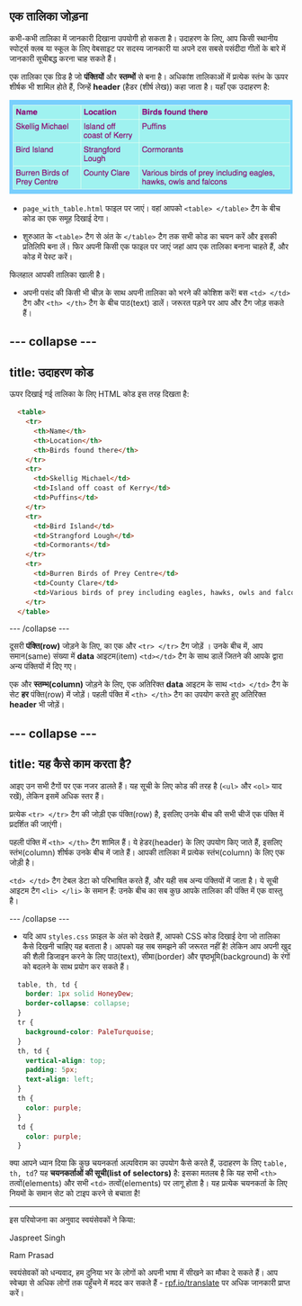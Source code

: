 ## एक तालिका जोड़ना

कभी-कभी तालिका में जानकारी दिखाना उपयोगी हो सकता है। उदाहरण के लिए, आप किसी स्थानीय स्पोर्ट्स क्लब या स्कूल के लिए वेबसाइट पर सदस्य जानकारी या अपने दस सबसे पसंदीदा गीतों के बारे में जानकारी सूचीबद्ध करना चाह सकते हैं।

एक तालिका एक ग्रिड है जो **पंक्तियों** और **स्तम्भों** से बना है। अधिकांश तालिकाओं में प्रत्येक स्तंभ के ऊपर शीर्षक भी शामिल होते हैं, जिन्हें **header** (हैडर (शीर्ष लेख)) कहा जाता है। यहाँ एक उदाहरण है:

![तालिका में जानकारी का उदाहरण](images/egTableResult.png)

- `page_with_table.html` फाइल पर जाएं। वहां आपको `<table> </table>` टैग के बीच कोड का एक समूह दिखाई देगा।

- शुरुआत के `<table>` टैग से अंत के `</table>` टैग तक सभी कोड का चयन करें और इसकी प्रतिलिपि बना लें। फिर अपनी किसी एक फाइल पर जाएं जहां आप एक तालिका बनाना चाहते हैं, और कोड में पेस्ट करें।

फिलहाल आपकी तालिका खाली है।

- अपनी पसंद की किसी भी चीज़ के साथ अपनी तालिका को भरने की कोशिश करें! बस `<td> </td>` टैग और `<th> </th>` टैग के बीच पाठ(text) डालें। जरूरत पड़ने पर आप और टैग जोड़ सकते हैं।

--- collapse ---
---
title: उदाहरण कोड
---

ऊपर दिखाई गई तालिका के लिए HTML कोड इस तरह दिखता है:

```html
  <table>
    <tr>
      <th>Name</th>
      <th>Location</th>
      <th>Birds found there</th>
    </tr>
    <tr>
      <td>Skellig Michael</td>
      <td>Island off coast of Kerry</td>
      <td>Puffins</td>
    </tr>
    <tr>
      <td>Bird Island</td>
      <td>Strangford Lough</td>
      <td>Cormorants</td>
    </tr>
    <tr>
      <td>Burren Birds of Prey Centre</td>
      <td>County Clare</td>
      <td>Various birds of prey including eagles, hawks, owls and falcons</td>
    </tr>
  </table>
```

--- /collapse ---

दूसरी **पंक्ति(row)** जोड़ने के लिए, का एक और `<tr> </tr>` टैग जोड़ें । उनके बीच में, आप समान(same) संख्या में **data** आइटम(item) `<td></td>` टैग के साथ डालें जितने की आपके द्वारा अन्य पंक्तियों में दिए गए।

एक और **स्तम्भ(column)** जोड़ने के लिए, एक अतिरिक्त **data** आइटम के साथ `<td> </td>` टैग के सेट **हर** पंक्ति(row) में जोड़ें। पहली पंक्ति में `<th> </th>` टैग का उपयोग करते हुए अतिरिक्त **header** भी जोड़ें।

--- collapse ---
---
title: यह कैसे काम करता है?
---

आइए उन सभी टैगों पर एक नजर डालते हैं। यह सूची के लिए कोड की तरह है (`<ul>` और `<ol>` याद रखें), लेकिन इसमें अधिक स्तर हैं।

प्रत्येक `<tr> </tr>` टैग की जोड़ी एक पंक्ति(row) है, इसलिए उनके बीच की सभी चीजें एक पंक्ति में प्रदर्शित की जाएंगी।

पहली पंक्ति में `<th> </th>` टैग शामिल हैं। ये हेडर(header) के लिए उपयोग किए जाते हैं, इसलिए स्तंभ(column) शीर्षक उनके बीच में जाते हैं। आपकी तालिका में प्रत्येक स्तंभ(column) के लिए एक जोड़ी है।

`<td> </td>` टैग टेबल डेटा को परिभाषित करते हैं, और यही सब अन्य पंक्तियों में जाता है। ये सूची आइटम टैग `<li> </li>` के समान हैं: उनके बीच का सब कुछ आपके तालिका की पंक्ति में एक वास्तु है।

--- /collapse ---

- यदि आप `styles.css` फ़ाइल के अंत को देखते हैं, आपको CSS कोड दिखाई देगा जो तालिका कैसे दिखनी चाहिए यह बताता है। आपको यह सब समझने की जरूरत नहीं है! लेकिन आप अपनी खुद की शैली डिजाइन करने के लिए पाठ(text), सीमा(border) और पृष्ठभूमि(background) के रंगों को बदलने के साथ प्रयोग कर सकते हैं।

```css
  table, th, td {
    border: 1px solid HoneyDew;
    border-collapse: collapse;
  }
  tr {
    background-color: PaleTurquoise;
  }
  th, td {
    vertical-align: top;
    padding: 5px;
    text-align: left;
  }
  th {
    color: purple;
  }
  td {
    color: purple;
  }
```

क्या आपने ध्यान दिया कि कुछ चयनकर्ता अल्पविराम का उपयोग कैसे करते हैं, उदाहरण के लिए `table, th, td`? यह **चयनकर्ताओं की सूची(list of selectors)** है: इसका मतलब है कि यह सभी `<th>` तत्वों(elements) और सभी `<td>` तत्वों(elements) पर लागू होता है। यह प्रत्येक चयनकर्ता के लिए नियमों के समान सेट को टाइप करने से बचाता है!


***
इस परियोजना का अनुवाद स्वयंसेवकों ने किया:

Jaspreet Singh

Ram Prasad

स्वयंसेवकों को धन्यवाद, हम दुनिया भर के लोगों को अपनी भाषा में सीखने का मौका दे सकते हैं। आप स्वेच्छा से अधिक लोगों तक पहुँचने में मदद कर सकते हैं - [rpf.io/translate](https://rpf.io/translate) पर अधिक जानकारी प्राप्त करें।
